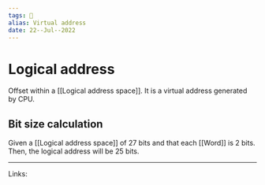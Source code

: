 ```yaml
---
tags: 🌱
alias: Virtual address
date: 22--Jul--2022
---
```


# Logical address

Offset within a [[Logical address space]]. It is a virtual address generated by CPU.

## Bit size calculation

Given a [[Logical address space]] of 27 bits and that each [[Word]] is 2 bits. Then, the logical address will be 25 bits.

---
Links: 